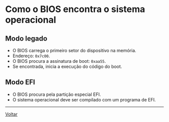 # Como o BIOS encontra o sistema operacional

## Modo legado

- O BIOS carrega o primeiro setor do dispositivo na memória.
- Endereço: `0x7c00`.
- O BIOS procura a assinatura de boot: `0xaa55`.
- Se encontrada, inicia a execução do código do boot.

## Modo EFI

- O BIOS procura pela partição especial EFI.
- O sistema operacional deve ser compilado com um programa de EFI.


---

[Voltar](../README.md#conceitos)

